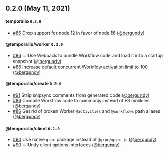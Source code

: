 ## 0.2.0 (May 11, 2021)

#### temporalio `0.2.0`

- [#86](https://github.com/temporalio/sdk-node/pulls/86) Drop support for node 12 in favor of node 16 ([@bergundy](https://github.com/bergundy))

#### @temporalio/worker `0.2.0`

- [#86](https://github.com/temporalio/sdk-node/pulls/86) :boom: Use Webpack to bundle Workflow code and load it into a startup snapshot ([@bergundy](https://github.com/bergundy))
- [#86](https://github.com/temporalio/sdk-node/pulls/86) Increase default concurrent Workflow activation limit to 100 ([@bergundy](https://github.com/bergundy))

#### @temporalio/create `0.2.0`

- [#91](https://github.com/temporalio/sdk-node/pulls/91) Strip snipsync comments from generated code ([@bergundy](https://github.com/bergundy))
- [#86](https://github.com/temporalio/sdk-node/pulls/86) Compile Workflow code to commonjs instead of ES modules ([@bergundy](https://github.com/bergundy))
- [#86](https://github.com/temporalio/sdk-node/pulls/86) Get rid of broken Worker `@activities` and `@workflows` path aliases ([@bergundy](https://github.com/bergundy))

#### @temporalio/client `0.2.0`

- [#90](https://github.com/temporalio/sdk-node/pulls/90) Use native `grpc` package instead of `@grpc/grpc-js` ([@bergundy](https://github.com/bergundy))
- [#90](https://github.com/temporalio/sdk-node/pulls/90) :boom: Unify client options interfaces ([@bergundy](https://github.com/bergundy))
